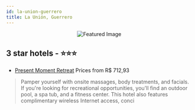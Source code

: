 ```yaml
---
id: la-union-guerrero
title: La Unión, Guerrero
---
```


<center><img src="https://i.travelapi.com/hotels/10000000/9350000/9342300/9342212/2a56a45c_z.jpg" alt="Featured Image" /></center>


##  3 star hotels - ⭐️⭐️⭐️

-    [Present Moment Retreat](https://us.hurb.com/hotels/la-union/present-moment-retreat-JNP-JP942638?cmp=18055) Prices from R$ 712,93
   > Pamper yourself with onsite massages, body treatments, and facials. If you're looking for recreational opportunities, you'll find an outdoor pool, a spa tub, and a fitness center. This hotel also features complimentary wireless Internet access, conci
